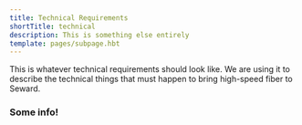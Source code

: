 ```yaml
---
title: Technical Requirements 
shortTitle: technical
description: This is something else entirely
template: pages/subpage.hbt
---
```

This is whatever technical requirements should look like. We are using it to describe the technical things that must happen to bring high-speed fiber to Seward.

### Some info!
